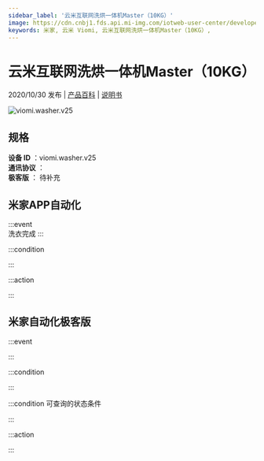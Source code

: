 ```yaml
---
sidebar_label: '云米互联网洗烘一体机Master（10KG）'
image: https://cdn.cnbj1.fds.api.mi-img.com/iotweb-user-center/developer_1679048481471Xb10vUkC.png?GalaxyAccessKeyId=AKVGLQWBOVIRQ3XLEW&Expires=9223372036854775807&Signature=SRP91Zt7BgWflUZ4U/aRLAMideQ=
keywords: 米家, 云米 Viomi, 云米互联网洗烘一体机Master（10KG）, 
---
```

# 云米互联网洗烘一体机Master（10KG）

2020/10/30 发布 | [产品百科](https://home.mi.com/webapp/content/baike/product/index.html?model=viomi.washer.v25/) | [说明书](https://home.mi.com/views/introduction.html?model=viomi.washer.v25&region=cn)

![viomi.washer.v25](https://cdn.cnbj1.fds.api.mi-img.com/iotweb-user-center/developer_1679048481471Xb10vUkC.png?GalaxyAccessKeyId=AKVGLQWBOVIRQ3XLEW&Expires=9223372036854775807&Signature=SRP91Zt7BgWflUZ4U/aRLAMideQ=)

## 规格  
> 
**设备 ID** ：viomi.washer.v25  
**通讯协议** ：  
**极客版**  ： 待补充 


## 米家APP自动化  

:::event  
洗衣完成
:::

:::condition  

:::

:::action   

:::

## 米家自动化极客版  

:::event  

:::

:::condition  

:::

:::condition 可查询的状态条件  

:::

:::action  

:::

        
